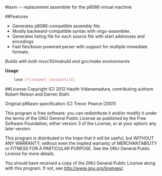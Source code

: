 #lasm -- replacement assembler for the p8086 virtual machine



##Features
* Generates p8086-compatible assembly file.
* Mostly backward-compatible syntax with virgo-assembler.
* Generates listing file for each source file with start addresses and encodings
* Fast flex/bison powered parser with support for multiple immediate formats.

*Builds with both msvc10/msbuild and gcc/make environments* 

**Usage**
```bash
    lasm [filename] [outputfile]
```

##License
Copyright (C) 2012 Hasith Vidanamadura, contributing authors Robert Nelson and Darren Stahl.

Original p86asm specification (C) Trevor Pearce (2001)


This program is free software: you can redistribute it and/or modify
it under the terms of the GNU General Public License as published by
the Free Software Foundation, either version 3 of the License, or
at your option) any later version.

This program is distributed in the hope that it will be useful,
but WITHOUT ANY WARRANTY; without even the implied warranty of
MERCHANTABILITY or FITNESS FOR A PARTICULAR PURPOSE.  See the
GNU General Public License for more details.

You should have received a copy of the GNU General Public License
along with this program.  If not, see <http://www.gnu.org/licenses/>.


